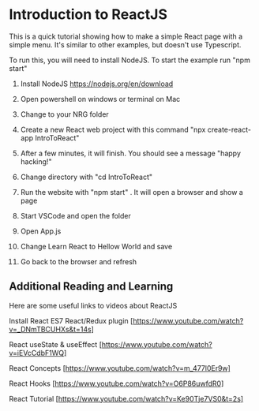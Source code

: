 # Introduction to ReactJS

This is a quick tutorial showing how to make a simple React page with a simple menu. It's similar to other examples, but doesn't use Typescript.

To run this, you will need to install NodeJS. To start the example run "npm start"

1. Install NodeJS https://nodejs.org/en/download

2. Open powershell on windows or terminal on Mac

3. Change to your NRG folder

4. Create a new React web project with this command "npx create-react-app IntroToReact"

5. After a few minutes, it will finish. You should see a message "happy hacking!"

6. Change directory with "cd IntroToReact"

7. Run the website with "npm start" . It will open a browser and show a page

8. Start VSCode and open the folder

9. Open App.js

10. Change Learn React to Hellow World and save

11. Go back to the browser and refresh

## Additional Reading and Learning

Here are some useful links to videos about ReactJS

Install React ES7 React/Redux plugin [https://www.youtube.com/watch?v=_DNmTBCUHXs&t=14s]

React useState & useEffect [https://www.youtube.com/watch?v=iEVcCdbF1WQ]

React Concepts [https://www.youtube.com/watch?v=m_477l0Er9w]

React Hooks [https://www.youtube.com/watch?v=O6P86uwfdR0]

React Tutorial [https://www.youtube.com/watch?v=Ke90Tje7VS0&t=2s]